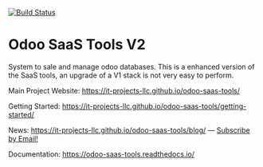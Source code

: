 [![Build Status](http://runbot.it-projects.info/runbot/badge/flat/odoo-saas-tools/10.0.svg)](http://runbot.it-projects.info/demo/odoo-saas-tools/10.0)

Odoo SaaS Tools V2
==================

System to sale and manage odoo databases.
This is a enhanced version of the SaaS tools, an upgrade of a V1 stack is not very easy to perform.

Main Project Website: https://it-projects-llc.github.io/odoo-saas-tools/

Getting Started: https://it-projects-llc.github.io/odoo-saas-tools/getting-started/

News: https://it-projects-llc.github.io/odoo-saas-tools/blog/ — [Subscribe by Email!](https://feedburner.google.com/fb/a/mailverify?uri=odoo-saas-tools&loc=en_US)

Documentation: https://odoo-saas-tools.readthedocs.io/
